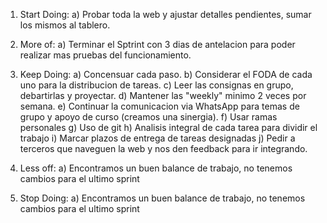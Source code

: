 1) Start Doing:
    a) Probar toda la web y ajustar detalles pendientes, sumar los mismos al tablero.

2) More of:
    a) Terminar el Sptrint con 3 dias de antelacion para poder realizar mas pruebas del funcionamiento.

3) Keep Doing:
    a) Concensuar cada paso.
    b) Considerar el FODA de cada uno para la distribucion de tareas.
    c) Leer las consignas en grupo, debartirlas y proyectar.
    d) Mantener las "weekly" minimo 2 veces por semana.
    e) Continuar la comunicacion via WhatsApp para temas de grupo y apoyo de curso (creamos una sinergia).
    f) Usar ramas personales
    g) Uso de git
    h) Analisis integral de cada tarea para dividir el trabajo
    i) Marcar plazos de entrega de tareas designadas
    j) Pedir a terceros que naveguen la web y nos den feedback para ir integrando.

4) Less off:
    a) Encontramos un buen balance de trabajo, no tenemos cambios para el ultimo sprint

5) Stop Doing:
    a) Encontramos un buen balance de trabajo, no tenemos cambios para el ultimo sprint
